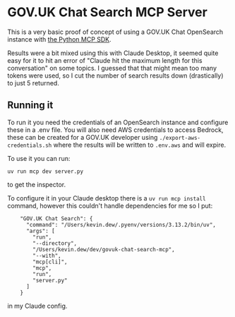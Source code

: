 # GOV.UK Chat Search MCP Server

This is a very basic proof of concept of using a GOV.UK Chat OpenSearch instance
with [the Python MCP SDK](https://github.com/modelcontextprotocol/python-sdk).

Results were a bit mixed using this with Claude Desktop, it seemed quite easy
for it to hit an error of "Claude hit the maximum length for this conversation"
on some topics. I guessed that that might mean too many tokens were used, so
I cut the number of search results down (drastically) to just 5 returned.

## Running it

To run it you need the credentials of an OpenSearch instance and configure these in a .env file. 
You will also need AWS credentials to access Bedrock, these can be created for a GOV.UK developer using `./export-aws-credentials.sh` where the results will be written to `.env.aws` and will expire.

To use it you can run:

```
uv run mcp dev server.py
```

to get the inspector.

To configure it in your Claude desktop there is a `uv run mcp install` command,
however this couldn't handle dependencies for me so I put:

```
    "GOV.UK Chat Search": {
      "command": "/Users/kevin.dew/.pyenv/versions/3.13.2/bin/uv",
      "args": [
        "run",
        "--directory",
        "/Users/kevin.dew/dev/govuk-chat-search-mcp",
        "--with",
        "mcp[cli]",
        "mcp",
        "run",
        "server.py"
      ]
    }
```

in my Claude config.
